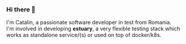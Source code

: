 ### Hi there 👋

I'm Catalin, a passionate software developer in test from Romania.   
I'm involved in developing **estuary**, a very flexible testing stack which works as standalone service/(s) or used on top of docker/k8s. 
